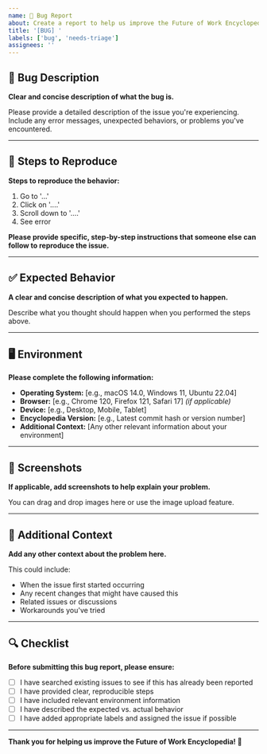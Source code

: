 ```yaml
---
name: 🐛 Bug Report
about: Create a report to help us improve the Future of Work Encyclopedia
title: '[BUG] '
labels: ['bug', 'needs-triage']
assignees: ''
---
```


## 🐛 Bug Description

**Clear and concise description of what the bug is.**

Please provide a detailed description of the issue you're experiencing. Include any error messages, unexpected behaviors, or problems you've encountered.

---

## 🔄 Steps to Reproduce

**Steps to reproduce the behavior:**

1. Go to '...'
2. Click on '....'
3. Scroll down to '....'
4. See error

**Please provide specific, step-by-step instructions that someone else can follow to reproduce the issue.**

---

## ✅ Expected Behavior

**A clear and concise description of what you expected to happen.**

Describe what you thought should happen when you performed the steps above.

---

## 🖥️ Environment

**Please complete the following information:**

- **Operating System:** [e.g., macOS 14.0, Windows 11, Ubuntu 22.04]
- **Browser:** [e.g., Chrome 120, Firefox 121, Safari 17] *(if applicable)*
- **Device:** [e.g., Desktop, Mobile, Tablet]
- **Encyclopedia Version:** [e.g., Latest commit hash or version number]
- **Additional Context:** [Any other relevant information about your environment]

---

## 📸 Screenshots

**If applicable, add screenshots to help explain your problem.**

You can drag and drop images here or use the image upload feature.

---

## 📝 Additional Context

**Add any other context about the problem here.**

This could include:
- When the issue first started occurring
- Any recent changes that might have caused this
- Related issues or discussions
- Workarounds you've tried

---

## 🔍 Checklist

**Before submitting this bug report, please ensure:**

- [ ] I have searched existing issues to see if this has already been reported
- [ ] I have provided clear, reproducible steps
- [ ] I have included relevant environment information
- [ ] I have described the expected vs. actual behavior
- [ ] I have added appropriate labels and assigned the issue if possible

---

**Thank you for helping us improve the Future of Work Encyclopedia! 🚀**
